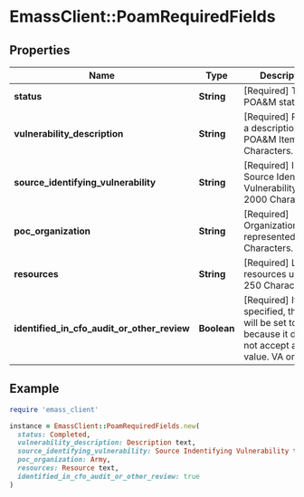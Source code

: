 # EmassClient::PoamRequiredFields

## Properties

| Name | Type | Description | Notes |
| ---- | ---- | ----------- | ----- |
| **status** | **String** | [Required] The POA&amp;M status | [optional] |
| **vulnerability_description** | **String** | [Required] Provide a description of the POA&amp;M Item. 2000 Characters. | [optional] |
| **source_identifying_vulnerability** | **String** | [Required] Include Source Identifying Vulnerability text. 2000 Characters. | [optional] |
| **poc_organization** | **String** | [Required] Organization/Office represented. 100 Characters. | [optional] |
| **resources** | **String** | [Required] List of resources used. 250 Characters. | [optional] |
| **identified_in_cfo_audit_or_other_review** | **Boolean** | [Required] If not specified, this field will be set to false because it does not accept a null value. VA only | [optional] |

## Example

```ruby
require 'emass_client'

instance = EmassClient::PoamRequiredFields.new(
  status: Completed,
  vulnerability_description: Description text,
  source_identifying_vulnerability: Source Indentifying Vulnerability text,
  poc_organization: Army,
  resources: Resource text,
  identified_in_cfo_audit_or_other_review: true
)
```

